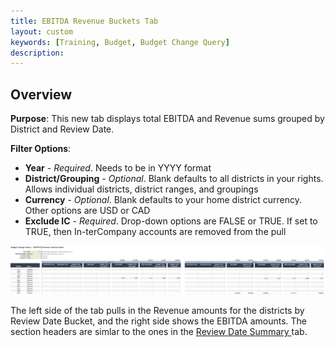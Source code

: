 ```yaml
---
title: EBITDA Revenue Buckets Tab
layout: custom
keywords: [Training, Budget, Budget Change Query]
description: 
---
```


## Overview

**Purpose**: This new tab displays total EBITDA and Revenue sums grouped by District and Review Date.

**Filter Options**:

* **Year** - *Required*. Needs to be in YYYY format
* **District/Grouping** - *Optional*. Blank defaults to all districts in your rights. Allows individual districts, district ranges, and groupings
* **Currency** - *Optional*. Blank defaults to your home district currency. Other options are USD or CAD
* **Exclude IC** - *Required*. Drop-down options are FALSE or TRUE. If set to TRUE, then In-terCompany accounts are removed from the pull

![](/images/WCNTraining/Budget/BudChangeQuery_EBITDARevenueBuckets_Fullview.png)

The left side of the tab pulls in the Revenue amounts for the districts by Review Date Bucket, and the right side shows the EBITDA amounts. The section headers are simlar to the ones in the [ Review Date Summary ](/bApps/InterjectTraining/Budget/BudgetChangeQuery_ReviewDateSummary.html) tab.